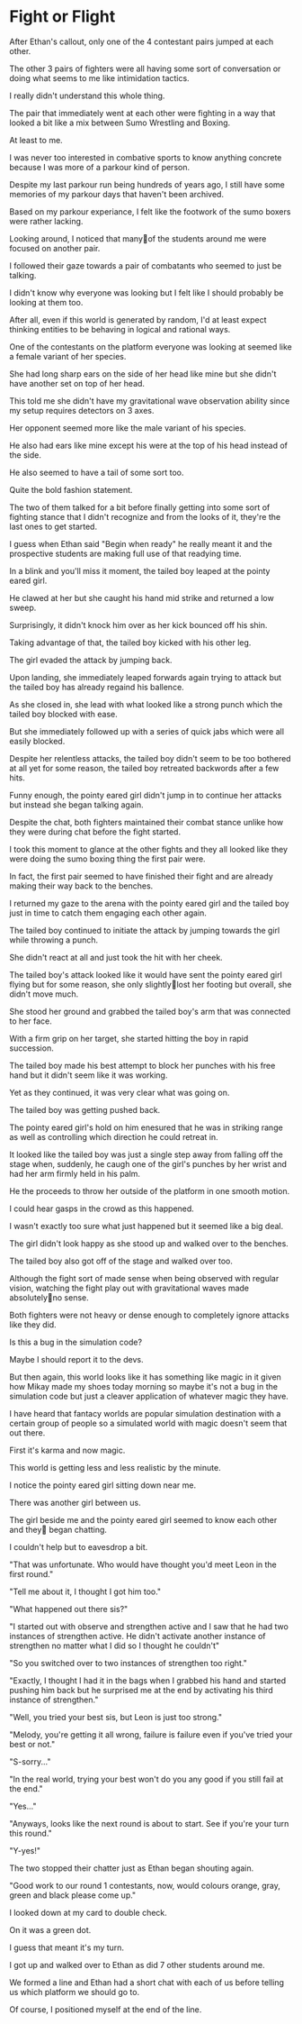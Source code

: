 # Fight or Flight

After Ethan's callout, only one of the 4 contestant pairs jumped at each other.

The other 3 pairs of fighters were all having some sort of conversation or doing what seems to me like intimidation tactics.

I really didn't understand this whole thing.

The pair that immediately went at each other were fighting in a way that looked a bit like a mix between Sumo Wrestling and Boxing. 

At least to me. 

I was never too interested in combative sports to know anything concrete because I was more of a parkour kind of person. 

Despite my last parkour run being hundreds of years ago, I still have some memories of my parkour days that haven't been archived.

Based on my parkour experiance, I felt like the footwork of the sumo boxers were rather lacking.

Looking around, I noticed that manyof the students around me were focused on another pair.

I followed their gaze towards a pair of combatants who seemed to just be talking. 

I didn't know why everyone was looking but I felt like I should probably be looking at them too.

After all, even if this world is generated by random, I'd at least expect thinking entities to be behaving in logical and rational ways.

One of the contestants on the platform everyone was looking at seemed like a female variant of her species. 

She had long sharp ears on the side of her head like mine but she didn't have another set on top of her head.

This told me she didn't have my gravitational wave observation ability since my setup requires detectors on 3 axes. 

Her opponent seemed more like the male variant of his species. 

He also had ears like mine except his were at the top of his head instead of the side.

He also seemed to have a tail of some sort too.

Quite the bold fashion statement.  

The two of them talked for a bit before finally getting into some sort of fighting stance that I didn't recognize and from the looks of it, they're the last ones to get started.

I guess when Ethan said "Begin when ready" he really meant it and the prospective students are making full use of that readying time. 

In a blink and you'll miss it moment, the tailed boy leaped at the pointy eared girl.

He clawed at her but she caught his hand mid strike and returned a low sweep.

Surprisingly, it didn't knock him over as her kick bounced off his shin.

Taking advantage of that, the tailed boy kicked with his other leg.

The girl evaded the attack by jumping back.

Upon landing, she immediately leaped forwards again trying to attack but the tailed boy has already regaind his ballence.

As she closed in, she lead with what looked like a strong punch which the tailed boy blocked with ease. 

But she immediately followed up with a series of quick jabs which were all easily blocked.

Despite her relentless attacks, the tailed boy didn't seem to be too bothered at all yet for some reason, the tailed boy retreated backwords after a few hits. 

Funny enough, the pointy eared girl didn't jump in to continue her attacks but instead she began talking again. 

Despite the chat, both fighters maintained their combat stance unlike how they were during chat before the fight started. 

I took this moment to glance at the other fights and they all looked like they were doing the sumo boxing thing the first pair were. 

In fact, the first pair seemed to have finished their fight and are already making their way back to the benches.

I returned my gaze to the arena with the pointy eared girl and the tailed boy just in time to catch them engaging each other again.

The tailed boy continued to initiate the attack by jumping towards the girl while throwing a punch.

She didn't react at all and just took the hit with her cheek.

The tailed boy's attack looked like it would have sent the pointy eared girl flying but for some reason, she only slightlylost her footing but overall, she didn't move much. 

She stood her ground and grabbed the tailed boy's arm that was connected to her face.

With a firm grip on her target, she started hitting the boy in rapid succession.

The tailed boy made his best attempt to block her punches with his free hand but it didn't seem like it was working.

Yet as they continued, it was very clear what was going on.

The tailed boy was getting pushed back.

The pointy eared girl's hold on him enesured that he was in striking range as well as controlling which direction he could retreat in.

It looked like the tailed boy was just a single step away from falling off the stage when, suddenly, he caugh one of the girl's punches by her wrist and had her arm firmly held in his palm.

He the proceeds to throw her outside of the platform in one smooth motion.

I could hear gasps in the crowd as this happened.

I wasn't exactly too sure what just happened but it seemed like a big deal. 

The girl didn't look happy as she stood up and walked over to the benches.

The tailed boy also got off of the stage and walked over too.

Although the fight sort of made sense when being observed with regular vision, watching the fight play out with gravitational waves made absolutelyno sense.

Both fighters were not heavy or dense enough to completely ignore attacks like they did.

Is this a bug in the simulation code?

Maybe I should report it to the devs.

But then again, this world looks like it has something like magic in it given how Mikay made my shoes today morning so maybe it's not a bug in the simulation code but just a cleaver application of whatever magic they have.

I have heard that fantacy worlds are popular simulation destination with a certain group of people so a simulated world with magic doesn't seem that out there.

First it's karma and now magic. 

This world is getting less and less realistic by the minute. 

I notice the pointy eared girl sitting down near me. 

There was another girl between us. 

The girl beside me and the pointy eared girl seemed to know each other and they began chatting.

I couldn't help but to eavesdrop a bit.

"That was unfortunate. Who would have thought you'd meet Leon in the first round."

"Tell me about it, I thought I got him too."

"What happened out there sis?"

"I started out with observe and strengthen active and I saw that he had two instances of strengthen active. He didn't activate another instance of strengthen no matter what I did so I thought he couldn't"

"So you switched over to two instances of strengthen too right."

"Exactly, I thought I had it in the bags when I grabbed his hand and started pushing him back but he surprised me at the end by activating his third instance of strengthen."

"Well, you tried your best sis, but Leon is just too strong."

"Melody, you're getting it all wrong, failure is failure even if you've tried your best or not."

"S-sorry..."

"In the real world, trying your best won't do you any good if you still fail at the end."

"Yes..."

"Anyways, looks like the next round is about to start. See if you're your turn this round."

"Y-yes!"

The two stopped their chatter just as Ethan began shouting again.

"Good work to our round 1 contestants, now, would colours orange, gray, green and black please come up."

I looked down at my card to double check.

On it was a green dot.

I guess that meant it's my turn.

I got up and walked over to Ethan as did 7 other students around me.

We formed a line and Ethan had a short chat with each of us before telling us which platform we should go to.

Of course, I positioned myself at the end of the line. 
